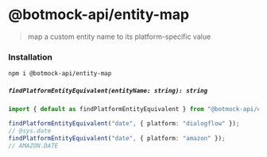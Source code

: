# @botmock-api/entity-map 

> map a custom entity name to its platform-specific value

### Installation

```bash
npm i @botmock-api/entity-map
```

##### `findPlatformEntityEquivalent(entityName: string): string`

```ts
import { default as findPlatformEntityEquivalent } from "@botmock-api/entity-map";

findPlatformEntityEquivalent("date", { platform: "dialogflow" });
// @sys.date
findPlatformEntityEquivalent("date", { platform: "amazon" });
// AMAZON.DATE
```
